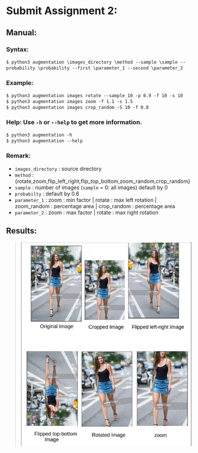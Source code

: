 # Submit Assignment 2:

  ## Manual: <br />
  ### Syntax: <br />

    $ python3 augmentation \images_directory \method --sample \sample --probability \probability --first \parameter_1 --second \parameter_2

  ### Example: <br />

    $ python3 augmentation images rotate --sample 10 -p 0.9 -f 10 -s 10
    $ python3 augmentation images zoom -f 1.1 -s 1.5
    $ python3 augmentation images crop_random -S 10 -f 0.8


  ### Help: Use `-h` or `--help` to get more information.<br />

    $ python3 augmentation -h
    $ python3 augmentation --help

   ### Remark: <br />
   - `images_directory` : source directory
   - `method` : {rotate,zoom,flip_left_right,flip_top_bottom,zoom_random,crop_random}
   - `sample` : number of images (`sample` = 0: all images) default by 0
   - `probabilty` : default by 0.6
   - `parameter_1` : zoom : min factor | rotate : max left rotation | zoom_random : percentage area | crop_random : percentage area
   - `parameter_2` : zoom : max factor | rotate : max right rotation

 
  ## Results: <br />
   >![system schema](/img.png)
